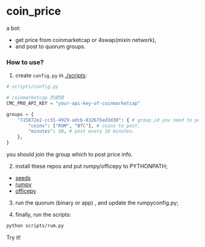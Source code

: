 # coin_price

a bot: 

- get price from coinmarketcap or 4swap(mixin network),
- and post to quorum groups.

### How to use?

1. create `config.py` in [./scripts](./scripts):

```py
# scripts/config.py

# coinmarketcap 的密钥
CMC_PRO_API_KEY = "your-api-key-of-coinmarketcap"

groups = {
    "715872e2-cc31-4929-adcb-832676ad3d30": { # group_id you need to post price info.
        "coins": ["RUM", "BTC"], # coins to post.
        "minutes": 10, # post every 10 minutes.
    },
}

```

you should join the group which to post price info.

2. install these repos and put rumpy/officepy to PYTHONPATH;

- [seeds](https://github.com/liujuanjuan1984/seeds)
- [rumpy](https://github.com/liujuanjuan1984/rumpy)
- [officepy](https://github.com/liujuanjuan1984/officepy)

3.  run the quorum (binary or app) , and update the rumpyconfig.py;

4. finally, run the scripts:

```sh
python scripts/rum.py
```

Try it!